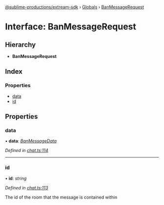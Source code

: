 [@sublime-productions/extream-sdk](../README.md) › [Globals](../globals.md) › [BanMessageRequest](banmessagerequest.md)

# Interface: BanMessageRequest

## Hierarchy

* **BanMessageRequest**

## Index

### Properties

* [data](banmessagerequest.md#data)
* [id](banmessagerequest.md#id)

## Properties

###  data

• **data**: *[BanMessageData](banmessagedata.md)*

*Defined in [chat.ts:114](https://github.com/Extream-SaaS/ex-sdk/blob/3458c8e/src/chat.ts#L114)*

___

###  id

• **id**: *string*

*Defined in [chat.ts:113](https://github.com/Extream-SaaS/ex-sdk/blob/3458c8e/src/chat.ts#L113)*

The id of the room that the message is contained within
